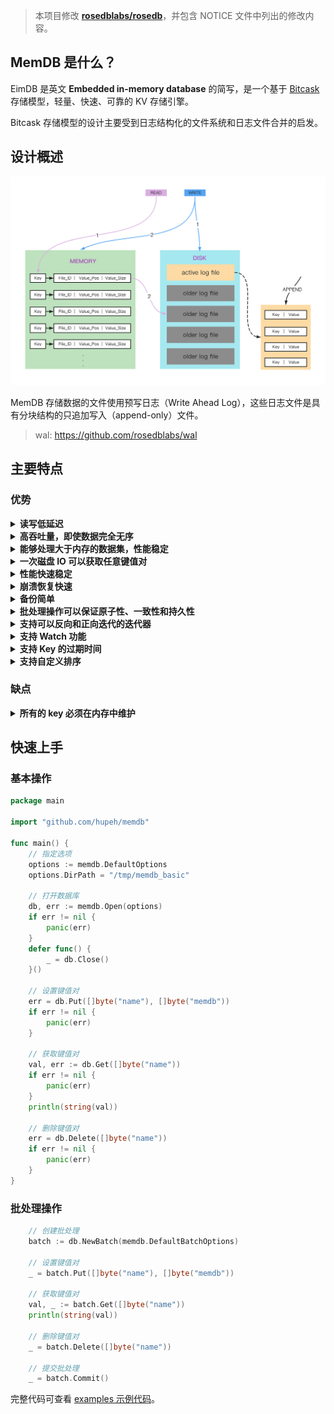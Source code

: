 > 本项目修改 [**rosedblabs/rosedb**](https://github.com/rosedblabs/rosedb)，并包含 NOTICE 文件中列出的修改内容。

## MemDB 是什么？
EimDB 是英文 **Embedded in-memory database** 的简写，是一个基于 [Bitcask](https://riak.com/assets/bitcask-intro.pdf) 存储模型，轻量、快速、可靠的 KV 存储引擎。

Bitcask 存储模型的设计主要受到日志结构化的文件系统和日志文件合并的启发。

## 设计概述

![](https://github.com/hupeh/memdb/blob/main/docs/imgs/design-overview-memdb.png)

MemDB 存储数据的文件使用预写日志（Write Ahead Log），这些日志文件是具有分块结构的只追加写入（append-only）文件。

> wal: https://github.com/rosedblabs/wal

## 主要特点
### 优势

<details>
  <summary><b>读写低延迟</b></summary>
  这是由于 Bitcask 存储模型文件的追加写入特性，充分利用顺序 IO 的优势。
</details>

<details>
  <summary><b>高吞吐量，即使数据完全无序</b></summary>
  写入 MemDB 的数据不需要在磁盘上排序，Bitcask 的日志结构文件设计在写入过程中减少了磁盘磁头的移动。
</details>

<details>
  <summary><b>能够处理大于内存的数据集，性能稳定</b></summary>
  MemDB 的数据访问涉及对内存中的索引数据结构进行直接查找，这使得即使数据集非常大，查找数据也非常高效。
</details>

<details>
  <summary><b>一次磁盘 IO 可以获取任意键值对</b></summary>
  MemDB 的内存索引数据结构直接指向数据所在的磁盘位置，不需要多次磁盘寻址来读取一个值，有时甚至不需要寻址，这归功于操作系统的文件系统缓存以及 WAL 的 block 缓存。
</details>

<details>
  <summary><b>性能快速稳定</b></summary>
  MemDB 写入操作最多需要一次对当前打开文件的尾部的寻址，然后进行追加写入，写入后会更新内存。这个流程不会受到数据库数据量大小的影响，因此性能稳定。
</details>

<details>
  <summary><b>崩溃恢复快速</b></summary>
  使用 MemDB 的崩溃恢复很容易也很快，因为 MemDB 文件是只追加写入一次的。恢复操作需要检查记录并验证CRC数据，以确保数据一致。
</details>

<details>
  <summary><b>备份简单</b></summary>
  在大多数系统中，备份可能非常复杂。MemDB 通过其只追加写入一次的磁盘格式简化了此过程。任何按磁盘块顺序存档或复制文件的工具都将正确备份或复制 MemDB 数据库。
</details>

<details>
  <summary><b>批处理操作可以保证原子性、一致性和持久性</b></summary>
  MemDB 支持批处理操作，这些操作是原子、一致和持久的。批处理中的新写入操作在提交之前被缓存在内存中。如果批处理成功提交，批处理中的所有写入操作将持久保存到磁盘。如果批处理失败，批处理中的所有写入操作将被丢弃。
  即一个批处理操作中的所有写入操作要么全部成功，要么全部失败。
</details>

<details>
  <summary><b>支持可以反向和正向迭代的迭代器</b></summary>
  MemDB 支持正向和反向迭代器，这些迭代器可以在数据库中的任何位置开始迭代。迭代器可以用于扫描数据库中的所有键值对，也可以用于扫描数据库中的某个范围的键值对，迭代器从索引中获取位置信息，然后直接从磁盘中读取数据，因此迭代器的性能非常高。
</details>

<details>
  <summary><b>支持 Watch 功能</b></summary>
  MemDB 支持 Watch 功能，DB 中的 key 发生变化时你可以得到一个事件通知。
</details>

<details>
  <summary><b>支持 Key 的过期时间</b></summary>
  MemDB 支持为 key 设置过期时间，过期后 key 将被自动删除。
</details>

<details>
    <summary><b>支持自定义排序</b></summary>
    MemDB 支持运行时阶段自定义排序，不影响存储。
</details>

### 缺点

<details>
    <summary><b>所有的 key 必须在内存中维护</b></summary>
    MemDB 始终将所有 key 保留在内存中，这意味着您的系统必须具有足够的内存来容纳所有的 key。
</details>

## 快速上手

### 基本操作

```go
package main

import "github.com/hupeh/memdb"

func main() {
	// 指定选项
	options := memdb.DefaultOptions
	options.DirPath = "/tmp/memdb_basic"

	// 打开数据库
	db, err := memdb.Open(options)
	if err != nil {
		panic(err)
	}
	defer func() {
		_ = db.Close()
	}()

	// 设置键值对
	err = db.Put([]byte("name"), []byte("memdb"))
	if err != nil {
		panic(err)
	}

	// 获取键值对
	val, err := db.Get([]byte("name"))
	if err != nil {
		panic(err)
	}
	println(string(val))

	// 删除键值对
	err = db.Delete([]byte("name"))
	if err != nil {
		panic(err)
	}
}
```

### 批处理操作
```go
	// 创建批处理
	batch := db.NewBatch(memdb.DefaultBatchOptions)

	// 设置键值对
	_ = batch.Put([]byte("name"), []byte("memdb"))

	// 获取键值对
	val, _ := batch.Get([]byte("name"))
	println(string(val))

	// 删除键值对
	_ = batch.Delete([]byte("name"))

	// 提交批处理
	_ = batch.Commit()
```
完整代码可查看 [examples 示例代码](https://github.com/hupeh/memdb/tree/main/examples)。
